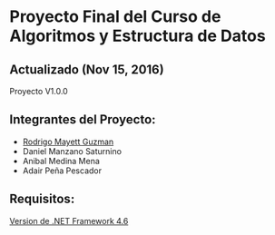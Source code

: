 # Proyecto Final del Curso de Algoritmos y Estructura de Datos
## Actualizado (Nov 15, 2016)
Proyecto V1.0.0
## Integrantes del Proyecto:
* [Rodrigo Mayett Guzman](http://rmayett27.azurewebsites.net/)
* Daniel Manzano Saturnino
* Anibal Medina Mena
* Adair Peña Pescador
## Requisitos:
[Version de .NET Framework 4.6](https://www.microsoft.com/es-mx/download/details.aspx?id=48130)
